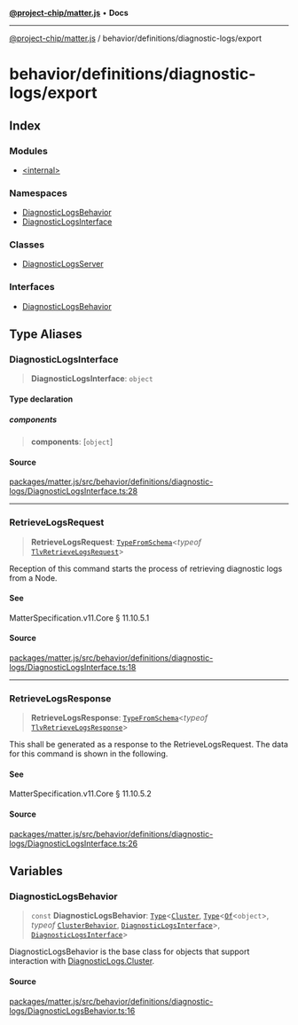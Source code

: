 [**@project-chip/matter.js**](../../../../README.md) • **Docs**

***

[@project-chip/matter.js](../../../../modules.md) / behavior/definitions/diagnostic-logs/export

# behavior/definitions/diagnostic-logs/export

## Index

### Modules

- [\<internal\>](-internal-/README.md)

### Namespaces

- [DiagnosticLogsBehavior](namespaces/DiagnosticLogsBehavior/README.md)
- [DiagnosticLogsInterface](namespaces/DiagnosticLogsInterface/README.md)

### Classes

- [DiagnosticLogsServer](classes/DiagnosticLogsServer.md)

### Interfaces

- [DiagnosticLogsBehavior](interfaces/DiagnosticLogsBehavior.md)

## Type Aliases

### DiagnosticLogsInterface

> **DiagnosticLogsInterface**: `object`

#### Type declaration

##### components

> **components**: [`object`]

#### Source

[packages/matter.js/src/behavior/definitions/diagnostic-logs/DiagnosticLogsInterface.ts:28](https://github.com/project-chip/matter.js/blob/7a8cbb56b87d4ccf34bec5a9a95ab40a1711324f/packages/matter.js/src/behavior/definitions/diagnostic-logs/DiagnosticLogsInterface.ts#L28)

***

### RetrieveLogsRequest

> **RetrieveLogsRequest**: [`TypeFromSchema`](../../../../tlv/export/README.md#typefromschemas)\<*typeof* [`TlvRetrieveLogsRequest`](../../../../cluster/export/namespaces/DiagnosticLogs/README.md#tlvretrievelogsrequest)\>

Reception of this command starts the process of retrieving diagnostic logs from a Node.

#### See

MatterSpecification.v11.Core § 11.10.5.1

#### Source

[packages/matter.js/src/behavior/definitions/diagnostic-logs/DiagnosticLogsInterface.ts:18](https://github.com/project-chip/matter.js/blob/7a8cbb56b87d4ccf34bec5a9a95ab40a1711324f/packages/matter.js/src/behavior/definitions/diagnostic-logs/DiagnosticLogsInterface.ts#L18)

***

### RetrieveLogsResponse

> **RetrieveLogsResponse**: [`TypeFromSchema`](../../../../tlv/export/README.md#typefromschemas)\<*typeof* [`TlvRetrieveLogsResponse`](../../../../cluster/export/namespaces/DiagnosticLogs/README.md#tlvretrievelogsresponse)\>

This shall be generated as a response to the RetrieveLogsRequest. The data for this command is shown in the
following.

#### See

MatterSpecification.v11.Core § 11.10.5.2

#### Source

[packages/matter.js/src/behavior/definitions/diagnostic-logs/DiagnosticLogsInterface.ts:26](https://github.com/project-chip/matter.js/blob/7a8cbb56b87d4ccf34bec5a9a95ab40a1711324f/packages/matter.js/src/behavior/definitions/diagnostic-logs/DiagnosticLogsInterface.ts#L26)

## Variables

### DiagnosticLogsBehavior

> `const` **DiagnosticLogsBehavior**: [`Type`](../../../cluster/export/namespaces/ClusterBehavior/interfaces/Type.md)\<[`Cluster`](../../../../cluster/export/namespaces/DiagnosticLogs/interfaces/Cluster.md), [`Type`](../../../cluster/export/namespaces/ClusterBehavior/interfaces/Type.md)\<[`Of`](../../../../cluster/export/namespaces/ClusterType/interfaces/Of.md)\<`object`\>, *typeof* [`ClusterBehavior`](../../../cluster/export/namespaces/ClusterBehavior/README.md), [`DiagnosticLogsInterface`](README.md#diagnosticlogsinterface)\>, [`DiagnosticLogsInterface`](README.md#diagnosticlogsinterface)\>

DiagnosticLogsBehavior is the base class for objects that support interaction with [DiagnosticLogs.Cluster](../../../../cluster/export/namespaces/DiagnosticLogs/README.md#cluster).

#### Source

[packages/matter.js/src/behavior/definitions/diagnostic-logs/DiagnosticLogsBehavior.ts:16](https://github.com/project-chip/matter.js/blob/7a8cbb56b87d4ccf34bec5a9a95ab40a1711324f/packages/matter.js/src/behavior/definitions/diagnostic-logs/DiagnosticLogsBehavior.ts#L16)
